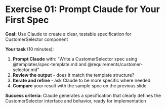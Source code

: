 # Exercise 01: Prompt Claude for Your First Spec

**Goal:** Use Claude to create a clear, testable specification for CustomerSelector component

<v-clicks>

**Your task** (10 minutes):

1. **Prompt Claude** with: "Write a CustomerSelector spec using @templates/spec-template.md and @requirements/customer-selector.md"
2. **Review the output** - does it match the template structure?
3. **Iterate and refine** - ask Claude to be more specific where needed
4. **Compare** your result with the sample spec on the previous slide

</v-clicks>

<v-click>

**Success criteria:** Claude generates a specification that clearly defines the CustomerSelector interface and behavior, ready for implementation

</v-click>
